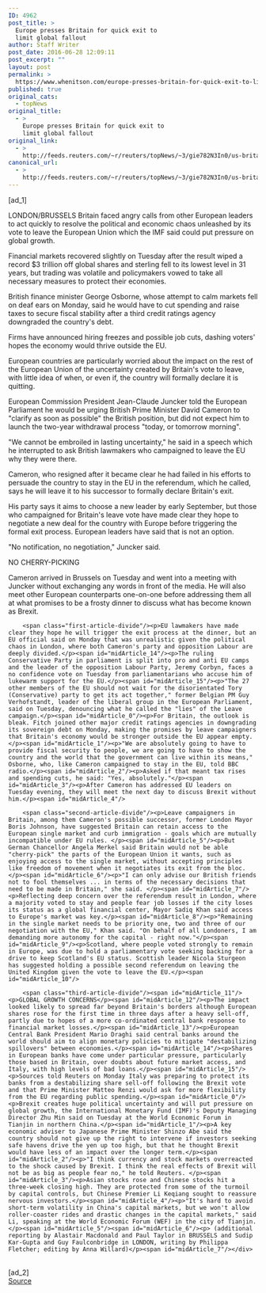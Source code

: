 ```yaml
---
ID: 4962
post_title: >
  Europe presses Britain for quick exit to
  limit global fallout
author: Staff Writer
post_date: 2016-06-28 12:09:11
post_excerpt: ""
layout: post
permalink: >
  https://www.whenitson.com/europe-presses-britain-for-quick-exit-to-limit-global-fallout/
published: true
original_cats:
  - topNews
original_title:
  - >
    Europe presses Britain for quick exit to
    limit global fallout
original_link:
  - >
    http://feeds.reuters.com/~r/reuters/topNews/~3/gie782N3In0/us-britain-eu-wrapup-idUSKCN0ZE11Y
canonical_url:
  - >
    http://feeds.reuters.com/~r/reuters/topNews/~3/gie782N3In0/us-britain-eu-wrapup-idUSKCN0ZE11Y
---
```

 [ad_1]
<br><div id="articleText">
<span id="midArticle_start"/>

<span id="midArticle_0"/><span class="focusParagraph" readability="4"><p><span class="articleLocation">LONDON/BRUSSELS</span> Britain faced angry calls from other European leaders to act quickly to resolve the political and economic chaos unleashed by its vote to leave the European Union which the IMF said could put pressure on global growth.</p></span><span id="midArticle_1"/><p>Financial markets recovered slightly on Tuesday after the result wiped a record $3 trillion off global shares and sterling fell to its lowest level in 31 years, but trading was volatile and policymakers vowed to take all necessary measures to protect their economies.</p><span id="midArticle_2"/><p>British finance minister George Osborne, whose attempt to calm markets fell on deaf ears on Monday, said he would have to cut spending and raise taxes to secure fiscal stability after a third credit ratings agency downgraded the country's debt.</p><span id="midArticle_3"/><p>Firms have announced hiring freezes and possible job cuts, dashing voters' hopes the economy would thrive outside the EU.</p><span id="midArticle_4"/><p>European countries are particularly worried about the impact on the rest of the European Union of the uncertainty created by Britain's vote to leave, with little idea of when, or even if, the country will formally declare it is quitting.</p><span id="midArticle_5"/><p>European Commission President Jean-Claude Juncker told the European Parliament he would be urging British Prime Minister David Cameron to "clarify as soon as possible" the British position, but did not expect him to launch the two-year withdrawal process "today, or tomorrow morning". </p><span id="midArticle_6"/><p>"We cannot be embroiled in lasting uncertainty," he said in a speech which he interrupted to ask British lawmakers who campaigned to leave the EU why they were there.</p><span id="midArticle_7"/><p>Cameron, who resigned after it became clear he had failed in his efforts to persuade the country to stay in the EU in the referendum, which he called, says he will leave it to his successor to formally declare Britain's exit.</p><span id="midArticle_8"/><p>His party says it aims to choose a new leader by early September, but those who campaigned for Britain's leave vote have made clear they hope to negotiate a new deal for the country with Europe before triggering the formal exit process.  European leaders have said that is not an option.</p><span id="midArticle_9"/><p>"No notification, no negotiation," Juncker said.</p><span id="midArticle_10"/><span id="midArticle_11"/><p>NO CHERRY-PICKING</p><span id="midArticle_12"/><p>Cameron arrived in Brussels on Tuesday and went into a meeting with Juncker without exchanging any words in front of the media. He will also meet other European counterparts one-on-one before addressing them all at what promises to be a frosty dinner to discuss what has become known as Brexit.</p><span id="midArticle_13"/>
        
        <span class="first-article-divide"/><p>EU lawmakers have made clear they hope he will trigger the exit process at the dinner, but an EU official said on Monday that was unrealistic given the political chaos in London, where both Cameron's party and opposition Labour are deeply divided.</p><span id="midArticle_14"/><p>The ruling Conservative Party in parliament is split into pro and anti EU camps and the leader of the opposition Labour Party, Jeremy Corbyn, faces a no confidence vote on Tuesday from parliamentarians who accuse him of lukewarm support for the EU.</p><span id="midArticle_15"/><p>"The 27 other members of the EU should not wait for the disorientated Tory (Conservative) party to get its act together," former Belgian PM Guy Verhofstandt, leader of the liberal group in the European Parliament, said on Tuesday, denouncing what he called the "lies" of the Leave campaign.</p><span id="midArticle_0"/><p>For Britain, the outlook is bleak. Fitch joined other major credit ratings agencies in downgrading its sovereign debt on Monday, making the promises by leave campaigners that Britain's economy would be stronger outside the EU appear empty.</p><span id="midArticle_1"/><p>"We are absolutely going to have to provide fiscal security to people, we are going to have to show the country and the world that the government can live within its means," Osborne, who, like Cameron campaigned to stay in the EU, told BBC radio.</p><span id="midArticle_2"/><p>Asked if that meant tax rises and spending cuts, he said: "Yes, absolutely."</p><span id="midArticle_3"/><p>After Cameron has addressed EU leaders on Tuesday evening, they will meet the next day to discuss Brexit without him.</p><span id="midArticle_4"/>
        
        <span class="second-article-divide"/><p>Leave campaigners in Britain, among them Cameron's possible successor, former London Mayor Boris Johnson, have suggested Britain can retain access to the European single market and curb immigration - goals which are mutually incompatible under EU rules. </p><span id="midArticle_5"/><p>But German Chancellor Angela Merkel said Britain would not be able "cherry-pick" the parts of the European Union it wants, such as enjoying access to the single market, without accepting principles like freedom of movement when it negotiates its exit from the bloc.  </p><span id="midArticle_6"/><p>"I can only advise our British friends not to fool themselves ... in terms of the necessary decisions that need to be made in Britain," she said. </p><span id="midArticle_7"/><p>Reflecting deep concern over the referendum result in London, where a majority voted to stay and people fear job losses if the city loses its status as a global financial center, Mayor Sadiq Khan said access to Europe's market was key.</p><span id="midArticle_8"/><p>"Remaining in the single market needs to be priority one, two and three of our negotiation with the EU," Khan said. "On behalf of all Londoners, I am demanding more autonomy for the capital - right now."</p><span id="midArticle_9"/><p>Scotland, where people voted strongly to remain in Europe, was due to hold a parliamentary vote seeking backing for a drive to keep Scotland's EU status. Scottish leader Nicola Sturgeon has suggested holding a possible second referendum on leaving the United Kingdom given the vote to leave the EU.</p><span id="midArticle_10"/>
        
        <span class="third-article-divide"/><span id="midArticle_11"/><p>GLOBAL GROWTH CONCERNS</p><span id="midArticle_12"/><p>The impact looked likely to spread far beyond Britain's borders although European shares rose for the first time in three days after a heavy sell-off, partly due to hopes of a more co-ordinated central bank response to financial market losses.</p><span id="midArticle_13"/><p>European Central Bank President Mario Draghi said central banks around the world should aim to align monetary policies to mitigate "destabilizing spillovers" between economies.</p><span id="midArticle_14"/><p>Shares in European banks have come under particular pressure, particularly those based in Britain, over doubts about future market access, and Italy, with high levels of bad loans.</p><span id="midArticle_15"/><p>Sources told Reuters on Monday Italy was preparing to protect its banks from a destabilizing share sell-off following the Brexit vote and that Prime Minister Matteo Renzi would ask for more flexibility from the EU regarding public spending.</p><span id="midArticle_0"/><p>Brexit creates huge political uncertainty and will put pressure on global growth, the International Monetary Fund (IMF)'s Deputy Managing Director Zhu Min said on Tuesday at the World Economic Forum in Tianjin in northern China.</p><span id="midArticle_1"/><p>A key economic adviser to Japanese Prime Minister Shinzo Abe said the country should not give up the right to intervene if investors seeking safe havens drive the yen up too high, but that he thought Brexit would have less of an impact over the longer term.</p><span id="midArticle_2"/><p>"I think currency and stock markets overreacted to the shock caused by Brexit. I think the real effects of Brexit will not be as big as people fear no," he told Reuters. </p><span id="midArticle_3"/><p>Asian stocks rose and Chinese stocks hit a three-week closing high. They are protected from some of the turmoil by capital controls, but Chinese Premier Li Keqiang sought to reassure nervous investors.</p><span id="midArticle_4"/><p>"It's hard to avoid short-term volatility in China's capital markets, but we won't allow roller-coaster rides and drastic changes in the capital markets," said Li, speaking at the World Economic Forum (WEF) in the city of Tianjin.</p><span id="midArticle_5"/><span id="midArticle_6"/><p> (additional reporting by Alastair Macdonald and Paul Taylor in BRUSSELS and Sudip Kar-Gupta and Guy Faulconbridge in LONDON, writing by Philippa Fletcher; editing by Anna Willard)</p><span id="midArticle_7"/></div>
<br>[ad_2]
<br><a href="http://feeds.reuters.com/~r/reuters/topNews/~3/gie782N3In0/us-britain-eu-wrapup-idUSKCN0ZE11Y">Source </a>